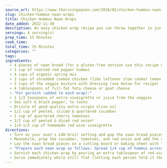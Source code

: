 ```yaml
---
source_url: https://www.therisingspoon.com/2018/02/chicken-hummus-naan-wraps.html
slug: chicken-hummus-naan-wraps
title: Chicken Hummus Naan Wraps
date_added: 2022-11-30
description: An easy chicken wrap recipe you can throw together in just 15 minutes for a quick & healthy dinner or lunch. Featuring simple ingredients like shredded chicken, hummus, chopped fresh veggies, a homemade red wine vinaigrette, and crumbled cheese all piled onto a piece of soft & chewy naan bread (Indian flatbread). Fix this on a busy weeknight or prep it for the week ahead for grab & go meals.
servings: 4 serving(s)
prep_time: 15 Minutes
cook_time: 
total_time: 15 Minutes
categories: ""
tags: 
ingredients:
  - 4 pieces of naan bread (for a gluten-free version use this recipe with GF AP flour or this recipe with cassava flour)
  - 1 cup of roasted red pepper hummus
  - 4 cups of organic spring mix
  - 3 cups of shredded cooked chicken (like leftover slow cooker lemon pepper chicken OR rotisserie chicken)
  - 2 cups of the veggie mixture with dressing (see below for recipe)
  - 4 tablespoons of full-fat feta cheese or goat cheese
  - "For garnish (added to each wrap):"
  - 1 1/2 teaspoons of extra vinaigrette or juice from the veggies
  - Sea salt & black pepper, to taste
  - Drizzle of good-quality extra virgin olive oil
  - 1/2 cup of peeled, sliced & quartered cucumber
  - 1 cup of quartered cherry tomatoes
  - 1/2 cup of peeled & diced red onion*
  - 1/4-1/3 cup of homemade red wine vinaigrette
directions:
  - Turn on your oven's LOW broil setting and pop the naan bread pieces onto the middle rack. Warm & slightly toast each side for about 3-5 minutes, keeping an eye on them so they don't get too dark (I always set a timer). Alternately, you can warm the naan bread in a skillet on the stove or in a toaster oven if you don't want to turn on your oven.
  - Meanwhile, prep the cucumber, tomatoes, and red onion and add the chopped veggies to a medium-sized bowl. Pour vinaigrette over the veggie mixture and toss the vegetables until they're well coated.
  - Lay the naan bread pieces on a cutting board or baking sheet with the inside facing up (the side that's less charred).
  - "Prepare each naan wrap as follows: Spread 1/4 cup of hummus across the whole surface, place 1 cup of spring mix on half the naan, then the cooked shredded chicken on the other half. Scoop 1/2 cup of the veggie mixture on top of the salad mix (this helps to absorb a bit of the dressing), then crumble 1 tablespoon of feta cheese over the veggies."
  - Garnish each chicken wrap by pouring an extra tablespoon of red wine vinaigrette or juice from the bottom of the veggie bowl over the whole wrap, followed by sea salt & cracked black pepper (to taste) and a drizzle of extra virgin olive oil.
  - Serve immediately while still flat (letting each person fold it themselves) OR for a nice presentation, tie a small length of hemp cord around each wrap beforehand.
---
```

